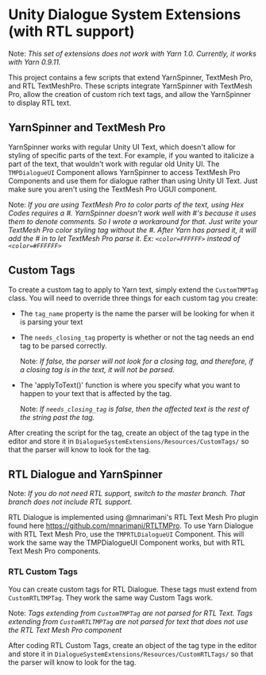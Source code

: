 # Unity Dialogue System Extensions (with RTL support)
Note: *This set of extensions does not work with Yarn 1.0. Currently, it works with Yarn 0.9.11.*

 This project contains a few scripts that extend YarnSpinner, TextMesh Pro, and RTL TextMeshPro. These scripts integrate YarnSpinner with TextMesh Pro, allow the creation of custom rich text tags, and allow the YarnSpinner to display RTL text.

## YarnSpinner and TextMesh Pro
 YarnSpinner works with regular Unity UI Text, which doesn't allow for styling of specific parts of the text. For example, if you wanted to italicize a part of the text, that wouldn't work with regular old Unity UI. The `TMPDialogueUI` Component allows YarnSpinner to access TextMesh Pro Components and use them for dialogue rather than using Unity UI Text. Just make sure you aren't using the TextMesh Pro UGUI component.
 
 Note: *If you are using TextMesh Pro to color parts of the text, using Hex Codes requires a #. YarnSpinner doesn't work well with #'s because it uses them to denote comments. So I wrote a workaround for that. Just write your TextMesh Pro color styling tag without the #. After Yarn has parsed it, it will add the # in to let TextMesh Pro parse it. Ex: `<color=FFFFFF>` instead of `<color=#FFFFFF>`*

## Custom Tags
 To create a custom tag to apply to Yarn text, simply extend the `CustomTMPTag` class.
 You will need to override three things for each custom tag you create:
 - The `tag_name` property is the name the parser will be looking for when it is parsing your text
 - The `needs_closing_tag` property is whether or not the tag needs an end tag to be parsed correctly. 
 
   Note: *If false, the parser will not look for a closing tag, and therefore, if a closing tag is in the text, it will not be parsed.*
 - The 'applyToText()' function is where you specify what you want to happen to your text that is affected by the tag.
 
   Note: *If `needs_closing_tag` is false, then the affected text is the rest of the string past the tag.*
   
 After creating the script for the tag, create an object of the tag type in the editor and store it in `DialogueSystemExtensions/Resources/CustomTags/` so that the parser will know to look for the tag.
## RTL Dialogue and YarnSpinner
 Note: *If you do not need RTL support, switch to the master branch. That branch does not include RTL support.*
 
 RTL Dialogue is implemented using @mnarimani's RTL Text Mesh Pro plugin found here https://github.com/mnarimani/RTLTMPro. To use Yarn Dialogue with RTL Text Mesh Pro, use the `TMPRTLDialogueUI` Component. This will work the same way the TMPDialogueUI Component works, but with RTL Text Mesh Pro components.
 
 ### RTL Custom Tags
 You can create custom tags for RTL Dialogue. These tags must extend from `CustomRTLTMPTag`. They work the same way Custom Tags work.
 
 Note: *Tags extending from `CustomTMPTag` are not parsed for RTL Text. Tags extending from `CustomRTLTMPTag` are not parsed for text that does not use the RTL Text Mesh Pro component*
 
 After coding RTL Custom Tags, create an object of the tag type in the editor and store it in `DialogueSystemExtensions/Resources/CustomRTLTags/` so that the parser will know to look for the tag.
